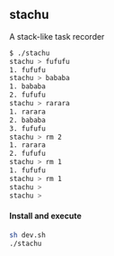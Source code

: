 ## stachu

A stack-like task recorder

~~~bash
$ ./stachu
stachu > fufufu
1. fufufu
stachu > bababa
1. bababa
2. fufufu
stachu > rarara
1. rarara
2. bababa
3. fufufu
stachu > rm 2
1. rarara
2. fufufu
stachu > rm 1
1. fufufu
stachu > rm 1
stachu >
stachu >
~~~

#### Install and execute
~~~bash
sh dev.sh
./stachu
~~~

